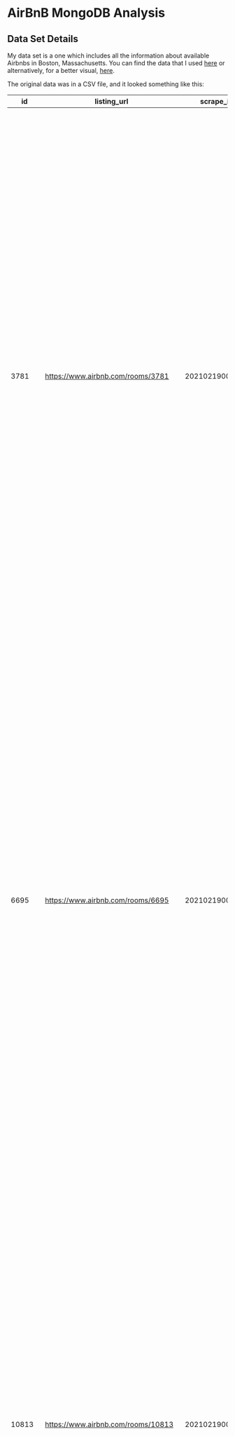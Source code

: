 # AirBnB MongoDB Analysis

## Data Set Details

My data set is a one which includes all the information about available Airbnbs in Boston, Massachusetts. You can find the data that I used [here](http://insideairbnb.com/get-the-data.html) or alternatively, for a better visual, [here](http://insideairbnb.com/boston/).

The original data was in a CSV file, and it looked something like this:

| id | listing_url | scrape_id | last_scraped | name | description | neighborhood_overview | picture_url | host_id | host_url | host_name | host_since | host_location | host_about | host_response_time | host_response_rate | host_acceptance_rate | host_is_superhost | host_thumbnail_url | host_picture_url | host_neighbourhood | host_listings_count | host_total_listings_count | host_verifications | host_has_profile_pic | host_identity_verified | neighbourhood | neighbourhood_cleansed | neighbourhood_group_cleansed | latitude | longitude | property_type | room_type | accommodates | bathrooms | bathrooms_text | bedrooms | beds | amenities | price | minimum_nights | maximum_nights | minimum_minimum_nights | maximum_minimum_nights | minimum_maximum_nights | maximum_maximum_nights | minimum_nights_avg_ntm | maximum_nights_avg_ntm | calendar_updated | has_availability | availability_30 | availability_60 | availability_90 | availability_365 | calendar_last_scraped | number_of_reviews | number_of_reviews_ltm | number_of_reviews_l30d | first_review | last_review | review_scores_rating | review_scores_accuracy | review_scores_cleanliness | review_scores_checkin | review_scores_communication | review_scores_location | review_scores_value | license|instant_bookable | calculated_host_listings_count | calculated_host_listings_count_entire_homes|calculated_host_listings_count_private_rooms|calculated_host_listings_count_shared_rooms | reviews_per_month |
| --- | --- | --- | --- | --- | --- | --- | --- | --- | --- | --- | --- | --- | --- | --- | --- | --- | --- | --- | --- | --- | --- | --- | --- | --- | --- | --- | --- | --- | --- | --- | --- | --- | --- | --- | --- | --- | --- | --- | --- | --- | --- | --- | --- | --- | --- | --- | --- | --- | --- | --- | --- | --- | --- | --- | --- | --- | --- | --- | --- | --- | --- | --- | --- | --- | --- | --- | --- | --- | --- | --- | --- | --- | --- |
| 3781 | https://www.airbnb.com/rooms/3781 | 20210219004231 | 2021-02-20 | HARBORSIDE-Walk to subway | "Fully separate apartment in a two apartment building. Space is perfect for an individual or a couple. There is a full bath, bedroom with queen bed, small sitting area with TV and a fully equipped kitchen with dining area. Walk or bus to subway.<br /><br /><b>The space</b><br />This is a totally separate apartment located on the first floor of a 3 story building. Apartment has one bedroom with queen sized bed plus full eat-in kitchen,sitting room and full bath with tub/shower. Free off street parking for one car. SORRY NO SNOW REMOVAL SERVICE FOR CAR.  Free wi-fi <br /><br />10 minute walk/5 minute bus (3 doors away) to subway station--next stop is Aquarium/Faneuil Hall in central Boston. <br /><br />Guests who have stayed in our apartment have used it as a home base to explore Boston and surroundings. Others during extended stays at the apartment have commuted to  Massachusetts General Hospital (MGH) and Massachusetts Institute of Technology (MIT).  <br /><br />The harbor and harbor wa" | "Mostly quiet ( no loud music, no crowed sidewalks)  area with residential 3 story buildings, some 4 and 5 story newer buildings. Though not in an ""entertainment"" area there are local food shops and supermarket with a mix of restaurants.  Area is in transition--East Boston has a great waterfront with gentrification evident everywhere!" | https://a0.muscache.com/pictures/24670/b2de0442_original.jpg | 4804 | https://www.airbnb.com/users/show/4804 | Frank | 2008-12-03 | Massachusetts | "My wife and I and grown children frequently occupy the spaces that we rent and as such try to make the spaces pleasant and appealing to ourselves as well as guests.   We have been subletting for over 15 years and consider ourselves helpful and organized hosts who provide clean, attractive and comfortable apartments" | within a day | 100% | 35% | f | https://a0.muscache.com/im/users/4804/profile_pic/1327953150/original.jpg?aki_policy=profile_small | https://a0.muscache.com/im/users/4804/profile_pic/1327953150/original.jpg?aki_policy=profile_x_medium | East Boston | 5 | 5 | "['email', 'phone', 'reviews']" | t | f | "Boston, Massachusetts, United States" | East Boston |  | 42.36413 | -71.02991 | Entire apartment | Entire home/apt | 2 |  | 1 bath | 1 | 0 | "[""Free parking on premises"", ""Essentials"", ""Patio or balcony"", ""Hot water"", ""Refrigerator"", ""Washer"", ""Hangers"", ""Hair dryer"", ""Dryer"", ""Free street parking"", ""Smoke alarm"", ""Carbon monoxide alarm"", ""Dedicated workspace"", ""Bed linens"", ""Microwave"", ""Dishwasher"", ""Wifi"", ""Heating"", ""Cooking basics"", ""Long term stays allowed"", ""Kitchen"", ""Extra pillows and blankets"", ""Cable TV"", ""Coffee maker"", ""Shampoo"", ""Iron"", ""Dishes and silverware"", ""Air conditioning"", ""TV"", ""Oven"", ""Stove""]" | $125.00 | 29 | 1125 | 29 | 29 | 1125 | 1125 | 29.0 | 1125.0 |  | t | 24 | 54 | 64 | 224 | 2021-02-20 | 18 | 2 | 0 | 2015-07-10 | 2020-12-20 | 99 | 10 | 10 | 10 | 10 | 10 | 10 |  | f | 1 | 1 | 0 | 0 | 0.26 |
| 6695 | https://www.airbnb.com/rooms/6695 | 20210219004231 | 2021-02-19 | $99 Special!! Home Away! Condo | "Comfortable,  Fully Equipped private apartment on 2 levels.  Sleeps up to 4.  Sleeper sofa in living room Steps inside unit to bedroom.<br /><br /><b>The space</b><br />** WELCOME ** FULL PRIVATE APARTMENT In a Historic Victorian Brick Row House, Circa 1860. <br /><br /> *EXCELLENT SUNNY!! *HOME AWAY!**.  SPECIAL!! *All Remaining Nights this Month!!! $99 nt, Special is for up to 2 guests, (Taxes, fees for cleaning and airbnb site fees  are additional and not included) 3 night minimum.. Perfect for Vacation and Extended Stays! Ask for this months promotion! Does not include holidays and special events. <br />Super value on a very nice, comfortable, tastefully decorated, clean, private 1 Bedroom Duplex Condo/Apartment with full kitchen and full bath available for your long or short term stay! <br /><br />Excellent Boston location, 5 minute walk to the Orange Line Train, 4 Minute ride to the Center of all Boston attractions! 3 short stops(1.5miles) to Copley Plaza/Back Bay/South End," | "Peaceful, Architecturally interesting, historic, diverse, and quiet. Racially, culturally,  ethnic, and economically diverse." | https://a0.muscache.com/pictures/38ac4797-e7a4-48d8-84a5-e1f724f4282b.jpg | 8229 | https://www.airbnb.com/users/show/8229 | Terry | 2009-02-19 | "Boston, Massachusetts, United States" | "Relaxed,  Easy going, Accommodating. " | N/A | N/A | 100% | t | https://a0.muscache.com/im/users/8229/profile_pic/1259099341/original.jpg?aki_policy=profile_small | https://a0.muscache.com/im/users/8229/profile_pic/1259099341/original.jpg?aki_policy=profile_x_medium | Roxbury | 4 | 4 | "['email', 'phone', 'reviews', 'kba']" | t | t | "Boston, Massachusetts, United States" | Roxbury |  | 42.32994 | -71.09351 | Entire condominium | Entire home/apt | 4 |  | 1 bath | 1 | 1 | "[""Oven"", ""Dishwasher"", ""Shampoo"", ""Luggage dropoff allowed"", ""Air conditioning"", ""Kitchen"", ""Essentials"", ""Heating"", ""Wifi"", ""Long term stays allowed"", ""Refrigerator"", ""Smoke alarm"", ""Dishes and silverware"", ""Carbon monoxide alarm"", ""Fire extinguisher"", ""Microwave"", ""Dedicated workspace"", ""TV"", ""Free street parking"", ""Hair dryer"", ""Cooking basics"", ""Hot water"", ""Keypad"", ""Iron"", ""Coffee maker"", ""Stove"", ""Cable TV"", ""Dryer"", ""Washer"", ""Hangers""]" | $169.00 | 29 | 730 | 29 | 29 | 730 | 730 | 29.0 | 730.0 |  | t | 0 | 0 | 0 | 0 | 2021-02-19 | 115 | 0 | 0 | 2009-08-06 | 2019-11-02 | 96 | 10 | 10 | 10 | 10 | 9 | 10 | STR-404620 | f | 4 | 4 | 0 | 0 | 0.82 |
| 10813 | https://www.airbnb.com/rooms/10813 | 20210219004231 | 2021-02-19 | "Back Bay Apt-blocks to subway, Newbury St, The Pru" | "Stunning Back Bay furnished studio apartment. Classic brick brownstone on a quiet street. Elegant large studio apartment with bow window overlooking tree lined Marlborough St. Front facing studio apt. Queen murphy be,  includes all utilities, A/C <br />Wi-Fi, TV, bedding , towels, utensils, table and chairs works space. <br />Short walk to Newbury St, Fenway Park, ""T"" Station & hundreds of restaurants, cafes and shops.  This apt does not come with a parking spot.   You really don't need a car.<br /><br /><b>The space</b><br />Back Bay Studio Apt - <br />Private bath, A/C, Cable TV, Private phone, High Speed Internet, Non-smoking, No breakfast, Queen Murphy bed, Sleeps 2 and possibly one child. Small pets allowed.<br /><br />Boston Studio Apartment- Stay right in the BACK BAY in a ""Marlborough Street"" APARTMENT!!! A lovely studio apartment w/Queen Mahogany Murphy Bed in a Victorian brownstone along tree-lined Marlborough St. Well maintained and updated with bow front windows, full galle" | "Wander around this quintessential neighborhood in the heart of Boston for high-end shops, restaurants, and the feeling of city bustle. Its most identifiable skyscrapers, the Prudential Center and John Hancock Tower, are highlights of the city skyline. Visit Newbury street to explore unique and trendy boutiques – as well as every other kind of store imaginable – all housed in beautiful brownstone buildings. In nice weather, restaurant patio seating is packed with Bostonians and tourists alike soaking up the sunshine and enjoying the food. Commonwealth Ave offers a beautiful stroll down residential tree-lined streets. Keep walking towards the Charles River and enjoy a beautiful view by the water. In warmer months, people run and bike on paths running along the esplanade, and sail and kayak on the Charles River. Boylston street, also full of shops, bars, and restaurants, is the finish line of the Boston Marathon. Head towards Copley Square and check out the Boston Public Library, which is" | https://a0.muscache.com/pictures/20b5b9c9-e1f4-43a5-9689-1293a4507510.jpg | 38997 | https://www.airbnb.com/users/show/38997 | Michelle | 2009-09-16 | US | "" | within a day | 98% | 12% | f | https://a0.muscache.com/im/pictures/user/134447ef-915a-418a-8370-afe9642591f8.jpg?aki_policy=profile_small | https://a0.muscache.com/im/pictures/user/134447ef-915a-418a-8370-afe9642591f8.jpg?aki_policy=profile_x_medium | Back Bay | 15 | 15 | "['email', 'phone', 'reviews', 'jumio', 'offline_government_id', 'selfie', 'government_id', 'identity_manual']" | t | t | "Boston, Massachusetts, United States" | Back Bay |  | 42.35061 | -71.08787 | Entire apartment | Entire home/apt | 3 |  | 1 bath |  | 1 | "[""Dishwasher"", ""Shampoo"", ""Air conditioning"", ""Kitchen"", ""Essentials"", ""Heating"", ""Wifi"", ""Long term stays allowed"", ""Refrigerator"", ""Smoke alarm"", ""Dishes and silverware"", ""Carbon monoxide alarm"", ""Fire extinguisher"", ""Microwave"", ""Dedicated workspace"", ""TV"", ""Hair dryer"", ""Cooking basics"", ""Hot water"", ""Iron"", ""Coffee maker"", ""Stove"", ""Cable TV"", ""Hangers""]" | $70.00 | 29 | 1125 | 29 | 29 | 1125 | 1125 | 29.0 | 1125.0 |  | t | 29 | 59 | 89 | 364 | 2021-02-19 | 5 | 1 | 0 | 2016-05-23 | 2020-12-02 | 99 | 10 | 10 | 10 | 10 | 10 | 10 |  | f | 11 | 11 | 0 | 0 | 0.09 |
| 10986 | https://www.airbnb.com/rooms/10986 | 20210219004231 | 2021-02-20 | North End (Waterfront area)  CLOSE TO MGH & SUBWAY | "Chic furnished studio apartment is located on Waterfront & North End.  Close (10 min walk) to Mass General Hospital, Mass Eye & Ear, TD Boston Garden and Mass Transit station. One block to Hanover Street restaurants, shops & cafes.  Easy walk (5 min) to Fanieul Hall Marketplace, City Hall and Haymarket farmers market.  Take the ""T"" to Back Bay neighborhood, including Northeastern University, Berklee Univ or into Cambridge Ma.<br /><br /><b>The space</b><br />Waterfront Studio apt on Commercial St.   Totally renovated with granite, stainless steel appliances, Queen Murphy Bed, includes utilities, A/C, WI-FI, Cable TV, linens, towels, cooking pots/pans/utensils, breakfast bar workspace.<br /><br />30 Day Min. Rental<br /><br /><b>Guest access</b><br />Access to the entire Apartment" |  | https://a0.muscache.com/pictures/46994/567b6064_original.jpg | 38997 | https://www.airbnb.com/users/show/38997 | Michelle | 2009-09-16 | US | "" | within a day | 98% | 12% | f | https://a0.muscache.com/im/pictures/user/134447ef-915a-418a-8370-afe9642591f8.jpg?aki_policy=profile_small | https://a0.muscache.com/im/pictures/user/134447ef-915a-418a-8370-afe9642591f8.jpg?aki_policy=profile_x_medium | Back Bay | 15 | 15 | "['email', 'phone', 'reviews', 'jumio', 'offline_government_id', 'selfie', 'government_id', 'identity_manual']" | t | t |  | North End |  | 42.36352 | -71.05075 | Entire condominium | Entire home/apt | 2 |  | 1 bath |  | 1 | "[""Essentials"", ""Hot water"", ""Refrigerator"", ""Hangers"", ""Lockbox"", ""Carbon monoxide alarm"", ""Dedicated workspace"", ""Bed linens"", ""Microwave"", ""Dishwasher"", ""Wifi"", ""Heating"", ""Long term stays allowed"", ""Kitchen"", ""Cable TV"", ""Coffee maker"", ""Air conditioning"", ""Fire extinguisher"", ""Dishes and silverware"", ""Cooking basics"", ""TV"", ""Smoke alarm""]" | $73.00 | 29 | 1125 | 29 | 29 | 1125 | 1125 | 29.0 | 1125.0 |  | t | 29 | 59 | 89 | 364 | 2021-02-20 | 2 | 0 | 0 | 2016-05-23 | 2016-05-23 |  |  |  |  |  |  |  |  | f | 11 | 11 | 0 | 0 | 0.03 |
| 13247 | https://www.airbnb.com/rooms/13247 | 20210219004231 | 2021-02-19 | Back Bay studio apartment | "Beautiful studio apartment in a great Back Bay neighborhood.<br /><br /><b>The space</b><br />Spacious studio apartment.<br />Free WIFI and cable tv.  All utilities included. <br />Full kitchen with kitchenware.<br />Linens provided. <br />Laundry in building.  Central A/C.   <br />Cleaning service available. <br />Beautifully furnished and professionally managed.  <br />Steps to the Prudential Center, the Charles River, and Newbury Street. Close to Copley/Green line T station, parking facilities nearby.<br /><br /><b>Guest access</b><br />This is a private apartment.<br />Washer/dryer in the building.<br /><br /><b>Other things to note</b><br />Please contact me with any questions." | The Back Bay has so many great shops & restaurants. | https://a0.muscache.com/pictures/miso/Hosting-13247/original/c735e21c-40dc-4c20-95f3-45a643a93f81.jpeg | 51637 | https://www.airbnb.com/users/show/51637 | Susan | 2009-11-05 | "Boston, Massachusetts, United States" | Real Estate Professional | within a day | 100% | N/A | f | https://a0.muscache.com/im/users/51637/profile_pic/1392731461/original.jpg?aki_policy=profile_small | https://a0.muscache.com/im/users/51637/profile_pic/1392731461/original.jpg?aki_policy=profile_x_medium | Back Bay | 0 | 0 | "['email', 'phone']" | t | f | "Boston, Massachusetts, United States" | Back Bay |  | 42.35164 | -71.08752 | Entire home/apt | Entire home/apt | 1 |  | 1 bath |  | 0 | "[""Dishwasher"", ""Oven"", ""Bathtub"", ""Air conditioning"", ""Kitchen"", ""Essentials"", ""Heating"", ""Wifi"", ""Long term stays allowed"", ""Refrigerator"", ""Smoke alarm"", ""Dishes and silverware"", ""Carbon monoxide alarm"", ""Fire extinguisher"", ""Microwave"", ""TV"", ""Hair dryer"", ""Electric stove"", ""Cooking basics"", ""Hot water"", ""Iron"", ""Coffee maker"", ""Cable TV"", ""Freezer"", ""Bed linens"", ""Dryer"", ""Washer"", ""Hangers""]" | $75.00 | 91 | 365 | 91 | 91 | 365 | 365 | 91.0 | 365.0 |  | f | 0 | 0 | 0 | 0 | 2021-02-19 | 0 | 0 | 0 |  |  |  |  |  |  |  |  |  |  | f | 2 | 2 | 0 | 0 |  |
| 16384 | https://www.airbnb.com/rooms/16384 | 20210219004231 | 2021-02-20 | Small Room in Cambridge Kendall MIT | "<b>The space</b><br />No Frills Accommodations in Cambridge - Kendall Square, Tech Square, MIT area.  Full-sized Bed with Clean Linens." |  | https://a0.muscache.com/pictures/506512/5d8f63bd_original.jpg | 23078 | https://www.airbnb.com/users/show/23078 | Eric | 2009-06-24 | "Boston, Massachusetts, United States" | "Hello!  Professional in 30s splitting time mostly between Boston, Kendall Square Cambridge, Portsmouth, NH, San Francisco and NYC right now and travel frequently.  I've visited most of the 50 states and traveled to 20+ countries internationally.  Profile shows some hosting/swap/Couchsurfing activities, plus dozens of others not booked via AirBnB. Just returned from Iceland, Holland, Italy and London - some great AirBnB experiences - including an Amsterdam Houseboat.  I own/operate multiple businesses:  Lingerie Planet, Inc.  Beer Bites, LLC and my non-profit "" (Website hidden by Airbnb) you can follow via @PHILANTHROPIST on (Hidden by Airbnb) . I've owned numerous condos - Cambridge Mass, USA has been home base for 15 years and I've maintained various apartments with numerous residential tenants as well as physical office/incubation spaces with business tenants and/or employees. Currently promoting ""The Market Accelerator"" which is a startup incubator similar to TechStars, MassChallenge, Y-Combinator with pilot locations on Market Street in Downtown Portsmouth, NH and Kendall / MIT area Cambridge.  My space is unique in that it is designed to work & live for small startup business teams with numerous beds/desks, etc.  I'm also currently working on a project:   ""FloatingLoft""  dotc0m  - which is an accelerator / incubation / living space on the ocean. I'm also interested in travel opportunities - so if you are travelling here to New England - I'm open to swaps/exchanges/creative deals, etc.  If you have piles of airline miles needing to be used us - that's a huge plus and can be better than cash." | within a few hours | 100% | 17% | f | https://a0.muscache.com/im/users/23078/profile_pic/1368540328/original.jpg?aki_policy=profile_small | https://a0.muscache.com/im/users/23078/profile_pic/1368540328/original.jpg?aki_policy=profile_x_medium | Beacon Hill | 5 | 5 | "['email', 'phone', 'facebook', 'reviews', 'jumio', 'selfie', 'government_id', 'identity_manual', 'work_email']" | t | t |  | Beacon Hill |  | 42.3581 | -71.07132 | Private room in apartment | Private room | 1 |  | 1 shared bath | 1 | 0 | "[""Long term stays allowed"", ""Wifi""]" | $50.00 | 91 | 730 | 91 | 91 | 730 | 730 | 91.0 | 730.0 |  | t | 30 | 60 | 90 | 365 | 2021-02-20 | 0 | 0 | 0 |  |  |  |  |  |  |  |  |  |  | t | 1 | 0 | 1 | 0 |
| 18711 | https://www.airbnb.com/rooms/18711 | 20210219004231 | 2021-02-20 | The Dorset Redline 3BR 1BA Walk to Redline for Mass General! | "Hospital Grade Sanitation Performed!  - Minimum of 5 days between occupancies - Safe and Sanitized Space! <br /> <br />Due to COVID-19, we’re taking extreme care to disinfect frequently touched surfaces between reservations.  We use CDC approved products to ensure surfaces are safe and maintain vacancy between our disinfection level cleaning and your check-in. <br /> <br />Our comfortable three-bedroom apartment with tons of light has a true neighborhood feel! It comfortably fits four and is centrally located just a few blocks from Upham's Corner. Enjoy a short walk to the Redline of the Subway and zip into downtown! <br /> <br />** This rental requires a minimum booking of 30 nights. Regardless of nights physically occupied, no bookings for less than 30 nights will be accepted. Please contact us for other options in the Greater Boston Area. **<br /><br /><b>The space</b><br />Kennedy Library - Umass Boston - Castle Beach <br /> <br />The Dorset is a fully furnished 1200sf luxury apart" | "Once its own city, Dorchester is now Boston’s largest and most diverse neighborhood, evident in the wide variety of global cuisines found on Dorchester Avenue. The district hosts UMass Boston and the John F. Kennedy Presidential Library, with artifacts from the president’s life and exhibits on the civil rights era. The Neponset River meanders past several parks, and nearby Franklin Park has woodland trails and a zoo." | https://a0.muscache.com/pictures/509158a7-36bc-43f3-b068-fcdb9329c13d.jpg | 71783 | https://www.airbnb.com/users/show/71783 | Lance | 2010-01-19 | "Boston, Massachusetts, United States" | "Lance R. Swank, Principal. His units offer comfortable and luxurious appointments to compliment the style of the building, whether a newly constructed condo or a historic Brownstone. Visitors to Boston seeking a furnished apartment without the corporate, hotel-room-like feel of most furnished rentals will find themselves more at home in Lance’s spaces. Lance is the President of LSBM Management, LLC and holds an MBA degree from of the F.W. Olin Graduate School of Business at Babson College. He lives and invests in the City of Boston." | within a day | 64% | 97% | f | https://a0.muscache.com/im/users/71783/profile_pic/1342801683/original.jpg?aki_policy=profile_small | https://a0.muscache.com/im/users/71783/profile_pic/1342801683/original.jpg?aki_policy=profile_x_medium | Dorchester | 43 | 43 | "['email', 'phone', 'reviews', 'kba', 'work_email']" | t | t | "Boston, Massachusetts, United States" | Dorchester |  | 42.32212 | -71.06096 | Entire apartment | Entire home/apt | 7 |  | 1 bath | 3 | 3 | "[""Essentials"", ""Hot water"", ""Refrigerator"", ""Hair dryer"", ""Hangers"", ""Carbon monoxide alarm"", ""Dedicated workspace"", ""Oven"", ""Microwave"", ""Dishwasher"", ""Wifi"", ""Heating"", ""Pack \u2019n Play/travel crib"", ""Cooking basics"", ""Long term stays allowed"", ""Kitchen"", ""Cable TV"", ""Coffee maker"", ""Shampoo"", ""Fire extinguisher"", ""Iron"", ""Smart lock"", ""Dishes and silverware"", ""Air conditioning"", ""TV"", ""Smoke alarm"", ""Stove""]" | $129.00 | 32 | 1125 | 32 | 32 | 1125 | 1125 | 32.0 | 1125.0 |  | t | 0 | 0 | 0 | 147 | 2021-02-20 | 52 | 0 | 0 | 2010-05-12 | 2019-10-05 | 86 | 9 | 9 | 9 | 9 | 9 | 9 |  | f | 42 | 22 | 20 | 0 | 0.40 |
| 22195 | https://www.airbnb.com/rooms/22195 | 20210219004231 | 2021-02-20 | Copley House - Premium Studio | "Copley House is comprised of apartments spread across multiple townhouses in Boston's Back Bay neighborhood. The premium studio can sleep up to 4 guests. Sleeping accommodations include 1 queen bed and 1 double sleeper sofa.<br /><br /><b>The space</b><br />Our Premium Studio is ideal for guests looking to enjoy long-term accommodations in the heart of Back Bay. Rest easy on a plush queen-sized mattress, cook yourself a delicious meal using the room’s kitchen, and catch up on your favorite shows using the room’s flat-screen TV.<br /><br /><b>Guest access</b><br />There are no parts of the apartment that are shared with other guests.<br /><br /><b>Other things to note</b><br />ID and credit card for incidentals are required for check in. We have a minimum age requirement of 21 years old.<br /><br /><b>License number</b><br />Exempt: This listing is a hotel or motel" | "Back Bay is one of Boston's finest neighborhoods. It is close to tourist attractions, shopping and dining. It offers easy access to most other parts of the city either by subway or on foot." | https://a0.muscache.com/pictures/2da762e2-3902-42fb-8235-c76cf5c7f032.jpg | 85130 | https://www.airbnb.com/users/show/85130 | Copley | 2010-02-24 | "Boston, Massachusetts, United States" | Copley House is comprised of apartments spread across multiple townhouses in Boston's Back Bay neighborhood. Enjoy the comfort of apartment living and the convenience of our ideal location for sightseeing or for business travel. Our apartments are a good value compared to the more expensive hotels located nearby. | within an hour | 97% | 97% | f | https://a0.muscache.com/im/pictures/user/7b1de63d-04d0-4583-8127-2eea93d968e7.jpg?aki_policy=profile_small | https://a0.muscache.com/im/pictures/user/7b1de63d-04d0-4583-8127-2eea93d968e7.jpg?aki_policy=profile_x_medium | Back Bay | 7 | 7 | "['email', 'phone', 'reviews', 'jumio', 'government_id']" | t | t | "Boston, Massachusetts, United States" | Back Bay |  | 42.34558 | -71.0793 | Room in aparthotel | Private room | 4 |  | 1 shared bath |  | 2 | "[""Hot water"", ""Refrigerator"", ""Hair dryer"", ""Hangers"", ""Luggage dropoff allowed"", ""Carbon monoxide alarm"", ""Bed linens"", ""Microwave"", ""Wifi"", ""Heating"", ""Host greets you"", ""Cooking basics"", ""Pack \u2019n Play/travel crib"", ""Long term stays allowed"", ""Kitchen"", ""Paid parking off premises"", ""Cable TV"", ""Coffee maker"", ""Shampoo"", ""Fire extinguisher"", ""Iron"", ""Dishes and silverware"", ""Air conditioning"", ""TV"", ""Smoke alarm"", ""Stove""]" | $114.00 | 1 | 1125 | 1 | 4 | 1125 | 1125 | 1.5 | 1125.0 |  | t | 16 | 43 | 73 | 294 | 2021-02-20 | 28 | 7 | 0 | 2010-05-21 | 2020-12-20 | 73 | 7 | 8 | 9 | 8 | 9 | 8 | Exempt: This listing is a hotel or motel | t | 6 | 1 | 5 | 0 | 0.21 |
| 22354 | https://www.airbnb.com/rooms/22354 | 20210219004231 | 2021-02-20 | COPLEY SQ...19TH C.TWNHSE SUNNY RM | "This room is on the top floor of my home with southern exposure to insure direct sunlight during daytime hours.   It is spacious as a combination sleeping quarters with a comfortable study area.<br /><br /><b>The space</b><br />THIS IS A 4 STORY 19TH CENTURY TOWNHOUSE, 2 BLOCKS FROM COPLEY SQUARE, HISTORIC SITES, HOTELS AND SHOPPING.  <br /><br />FOR RENT ON SHORT TERM BASIS IS A FURNISHED ROOM ON THE FOURTH FLOOR WITH SHARED BATH<br /><br />THE HOUSE IS QUIET AND SECURE, IN A PRESTIGIOUS NEIGHBORHOOD.  BOSTON'S COPLEY SQUARE (WHICH IS BOSTON'S MOST POPULAR TOURIST ATTRACTION) IS ONLY 5 MINS. AWAY.<br /><br />PUBLIC TRANSIT IS ONE BLOCK AWAY.<br /><br />THE HOUSE WAS BUILT IN 1869, RESTORED ABOUT 10 YEARS AGO, AS A VICTORIAN TOWNHOUSE.  IT IS VERTICAL LIVING STYLE WITH ONE OR TWO ROOMS ON EACH LEVEL, AND UP TO 5 LEVELS TOTAL.  THE NEIGHBORHOOD HOMES ARE SIMILAR IN STYLE ALTHOUGH USUALLY BROKEN UP INTO SMALL APARTMENTS.  THIS HOUSE IS UNIQUE IN STILL RETAINING ITS OVERALL APPEARANCE AS " | My house is located 5 minutes away from Boston’s main tourist area in COPLEY square.  Steps away from major hotels and Hynes Convention Center. | https://a0.muscache.com/pictures/75399104/fbf9c621_original.jpg | 85770 | https://www.airbnb.com/users/show/85770 | Robert | 2010-02-26 | "Boston, Massachusetts, United States" | I am a semi retired college professor still teaching courses in English literature and history relating to the year 1912 and sinking of Titanic...also a student of CHINESE history | N/A | N/A | 100% | f | https://a0.muscache.com/im/pictures/user/4fa64c19-b5e5-4730-a03b-6aaa5407c312.jpg?aki_policy=profile_small | https://a0.muscache.com/im/pictures/user/4fa64c19-b5e5-4730-a03b-6aaa5407c312.jpg?aki_policy=profile_x_medium | South End | 4 | 4 | "['email', 'phone', 'reviews', 'kba', 'work_email']" | t | f | "Boston, Massachusetts, United States" | South End |  | 42.34496 | -71.07486 | Private room in house | Private room | 1 |  |  | 1 | 1 | "[""Essentials"", ""Wifi"", ""Heating"", ""Hot water"", ""Air conditioning"", ""Smoke alarm"", ""Long term stays allowed""]" | $148.00 | 29 | 90 | 29 | 29 | 90 | 90 | 29.0 | 90.0 |  | t | 30 | 60 | 90 | 90 | 2021-02-20 | 316 | 0 | 0 | 2011-08-02 | 2019-12-13 | 89 | 10 | 9 | 10 | 10 | 10 | 9 | STR-410426 | t | 4 | 0 | 4 | 0 | 2.72 |
| 40601 | https://www.airbnb.com/rooms/40601 | 20210219004231 | 2021-02-20 | Private room & bath - Jamaica Plain | "Private bedroom and bathroom in my house in Jamaica Plain, a neighborhood of Boston.  Convenient to public transportation, downtown Boston and the medical centers.  Room has a queen bed. House can accomodate others on a queen air mattress in study.<br /><br /><b>The space</b><br />Private room with a private bath in Jamaica Plain, a diverse neighborhood of Boston.  Room overlooks a quiet garden with lots of natural light.  The room has a queen bed so it it suitable for a single or a couple.  House has central air conditioning, high-speed wireless network, modern kitchen and laundry facilities that guests are welcome to use.  The house is on four levels so there are three staircases each with a landing mid way-the bedroom is one flight up from ground level.<br /><br />There are several grocery stores nearby (walk to Whole Foods) as well as many restaurants, coffee shops, sandwich shops, bakeries and bars.  Jamaica Pond with walking and jogging trails is less than 1/2 mile away.<br /><br>" | "Jamaica Plain is a diverse neighborhood of Boston that is close to almost everything.  It has a great selection of shops, groceries, restaurants and bars.  One will find professionals, artists, craftsmen, laborers of all ethnicities and of course the hipsters." | https://a0.muscache.com/pictures/508984/678a928d_original.jpg | 174986 | https://www.airbnb.com/users/show/174986 | Robert | 2010-07-20 | "Boston, Massachusetts, United States" | "Professional single male in commercial real estate. Outside of work I like walking dog, working out and drawing.  Have hosted guests from all over the world since 2003.  I look forward to meeting many more." | within an hour | 100% | 100% | f | https://a0.muscache.com/im/users/174986/profile_pic/1279655476/original.jpg?aki_policy=profile_small | https://a0.muscache.com/im/users/174986/profile_pic/1279655476/original.jpg?aki_policy=profile_x_medium | Jamaica Plain | 1 | 1 | "['email', 'phone', 'reviews', 'kba', 'work_email']" | t | t | "Boston, Massachusetts, United States" | Jamaica Plain |  | 42.3151 | -71.11108 | Private room in house | Private room | 2 |  | 1.5 baths | 1 | 1 | "[""Essentials"", ""Hot water"", ""Refrigerator"", ""Washer"", ""Hangers"", ""Hair dryer"", ""Dryer"", ""Free street parking"", ""Garden or backyard"", ""Luggage dropoff allowed"", ""Carbon monoxide alarm"", ""Dedicated workspace"", ""Oven"", ""Microwave"", ""Dishwasher"", ""Wifi"", ""Heating"", ""Host greets you"", ""Cooking basics"", ""Indoor fireplace"", ""Long term stays allowed"", ""Kitchen"", ""Cable TV"", ""First aid kit"", ""Coffee maker"", ""Shampoo"", ""Fire extinguisher"", ""Iron"", ""Dishes and silverware"", ""Air conditioning"", ""TV"", ""Smoke alarm"", ""Stove""]" | $85.00 | 28 | 180 | 28 | 28 | 180 | 180 | 28.0 | 180.0 |  | t | 0 | 0 | 0 | 233 | 2021-02-20 | 78 | 3 | 0 | 2010-08-27 | 2020-12-31 | 99 | 10 | 10 | 10 | 10 | 10 | 10 | STR-408632 | f | 1 | 0 | 1 | 0 | 0.61 |
| 45987 | https://www.airbnb.com/rooms/45987 | 20210219004231 | 2021-02-20 | Gorgeous Garden Studio Charlestown | "<b>The space</b><br />Lovely, private garden studio apartment in historic Boston neighborhood.<br />The gorgeous studio has a private entrance through a lovely garden. It is a new renovation with hardwood floors and plenty of natural light. Cool in summer; toasty in winter. The sound of bubbling water in the garden's fish pond contributes to the tranquility of the space. <br /><br />LATE ARRIVAL AFTER 10:00 p.m. WILL BE $150 CHARGES CASH BEFORE YOU RECEIVE THE KEYS.    <br />PLEASE AND BEFORE YOU MAKE RESERVATION, MAKE SURE YOU KNOW YOUR TIME OF ARRIVAL.  I WILL NOT ACCEPT YOUR REVERBERATION WITHOUT YOUR TIME OF ARRIVAL.  THANK YOU. <br />Please, make sure you are honest with your reservation about the number of people staying.  I live at the same property.<br />Please, make sure you do not smoke or look for another place.<br />YES, MY HOUSE IS LESS THAN FIVE MINUTES TO BUS STOP AND SEVEN MINUTES TO SUBWAY (UNDERGROUND)<br />Absolutely, no parties or visitors.  <br />Yes, there is WiFi" | Historical and safe. | https://a0.muscache.com/pictures/261758/678964ca_original.jpg | 205107 | https://www.airbnb.com/users/show/205107 | Atef | 2010-08-18 | "Boston, Massachusetts, United States" | "I am homeowner and an entrepreneur. I love my house where you will be staying and treat my guests as my family and friends.  I am also a traveler and did my share of traveling.  My favorite cities I visited is Paris, Barcelona, and  Alexandria, Egypt. I love to exercise: tennis, cycling and weight lifting. I also enjoy working with my hands: gardening, building furniture, and fixing my bicycles." | within an hour | 100% | 100% | t | https://a0.muscache.com/im/pictures/user/45e6722e-94d8-4943-98c7-689e67e8ee6c.jpg?aki_policy=profile_small | https://a0.muscache.com/im/pictures/user/45e6722e-94d8-4943-98c7-689e67e8ee6c.jpg?aki_policy=profile_x_medium | Charlestown | 1 | 1 | "['email', 'phone', 'reviews', 'manual_offline', 'jumio', 'government_id']" | t | t | "Charlestown, Massachusetts, United States" | Charlestown |  | 42.37404 | -71.06118 | Entire apartment | Entire home/apt | 3 |  | 1 bath | 1 | 0 | "[""Shampoo"", ""Fire extinguisher"", ""Wifi"", ""Heating"", ""Dishes and silverware"", ""Carbon monoxide alarm"", ""Washer"", ""Long term stays allowed"", ""Air conditioning"", ""Smoke alarm"", ""Dryer"", ""Kitchen""]" | $125.00 | 29 | 180 | 29 | 29 | 180 | 180 | 29.0 | 180.0 |  | t | 29 | 59 | 89 | 89 | 2021-02-20 | 130 | 0 | 0 | 2010-08-23 | 2019-12-10 | 93 | 9 | 10 | 9 | 9 | 10 | 9 | STR-409822 | f | 1 | 1 | 0 | 0 | 1.02 |
| 60029 | https://www.airbnb.com/rooms/60029 | 20210219004231 | 2021-02-20 | Room in geographical heart of Hub | "Small, sunny, private room in quiet but urban neighborhood, 3 miles from the city center, 1.5 miles from Longwood hospitals and Fenway colleges. Please do not book without first reading through the entire post and sending me a query!<br /><br /><b>The space</b><br />Small, private room in a bright funky apartment in a 110 year old house in the  geographical heart of Boston, three miles from the city center.  <br /><br />Room is small and cozy with a full size bed - 54 x 75 inches (137 x 190 cm).  Closet is very small. Room has southern exposure so there is lots of sun all day. Bathroom is shared as is the kitchen and living room.<br /><br />Though currently listed for just one person, two people have been quite comfortable staying in this room.  If there are two of you, write me.<br /><br />Je peux parler un peu de francais.<br /><br /><b>Guest access</b><br />We'll share the bathroom.  While you are welcome to use the kitchen to make a cup of tea or to eat, it is not available for coo" | "Architecturally interesting, historic (Roxbury Highland Historic District was listed on the National Register of Historic Places in 1988), economically, racially and ethnically diverse, and quiet residential neighborhood.  Formerly part of what was called the Boston Highlands, it is now known as Highland Park or Fort Hill and my house is on a hill.  On a hill.  Yes, two hills." | https://a0.muscache.com/pictures/3bf41756-488c-43b6-a66d-1e752ba09082.jpg | 255183 | https://www.airbnb.com/users/show/255183 | Michelle | 2010-10-06 | "Boston, Massachusetts, United States" | "A native Bostonian, I can fill you in on the city's history and what's happening now - or not - depending on what you need and want while you're here.  Come visit!" | within a day | 100% | 50% | t | https://a0.muscache.com/im/users/255183/profile_pic/1343246470/original.jpg?aki_policy=profile_small | https://a0.muscache.com/im/users/255183/profile_pic/1343246470/original.jpg?aki_policy=profile_x_medium | Roxbury | 5 | 5 | "['email', 'phone', 'reviews', 'kba']" | t | t | "Boston, Massachusetts, United States" | Roxbury |  | 42.32546 | -71.08894 | Private room in apartment | Private room | 1 |  | 1 shared bath | 1 | 1 | "[""Bed linens"", ""Extra pillows and blankets"", ""Essentials"", ""First aid kit"", ""Shampoo"", ""Fire extinguisher"", ""Free street parking"", ""Wifi"", ""Iron"", ""Heating"", ""Smoke alarm"", ""Garden or backyard"", ""Hot water"", ""Refrigerator"", ""Carbon monoxide alarm"", ""Host greets you"", ""Hair dryer"", ""Dedicated workspace"", ""Hangers"", ""Long term stays allowed""]" | $78.00 | 14 | 120 | 14 | 14 | 120 | 120 | 14.0 | 120.0 |  | t | 21 | 51 | 81 | 171 | 2021-02-20 | 141 | 0 | 0 | 2011-01-01 | 2019-08-13 | 95 | 9 | 9 | 10 | 10 | 9 | 9 | STR-415714 | f | 5 | 1 | 4 | 0 | 1.14 |
| 67774 | https://www.airbnb.com/rooms/67774 | 20210219004231 | 2021-02-20 | Corner 1 bed facing Golden Dome | "Live beside the State House and the Boston Common in picturesque Beacon Hill!  Sunny corner 1 bed facing the State House golden dome! Great location, close to everything, concierge building, elevators, common roofdeck, queen size bed, flat screen TV.<br /><br /><b>The space</b><br />Bright, one bed facing the Golden Dome of the State House! Concierge building located in Beacon Hill by the Boston  Common and convenient to shopping, transportation, restaurants and banking.  Easy walk to the Financial district and the Theater District.  The unit has contemporary furnishings, flat screen tv, DVD player, high speed internet, sleeper couch in livingroom, parquet wood floors, galley kitchen with fridge, electric cooktop, convection microwave and a queen sized bed.  The rent includes all utilities, linens, kitchen and house wares.<br /><br /><b>Guest access</b><br />The owners keep a few personal belongings in the closet on top shelf. Please do not disturb. Othewise, help yourself to any of th" | "This building is located in the historic area known as Beacon Hill.  It is beside the State House and the Boston Common park.  Beacon Hill is a central location with multiple transportation options, shopping, restaurants, banks, etc.  The Theater District, the Financial District and Government Center are all within in a few blocks." | https://a0.muscache.com/pictures/95ad5d58-7fc3-4f26-a88a-35e1f2b58e6b.jpg | 26988 | https://www.airbnb.com/users/show/26988 | Anne | 2009-07-22 | "Boston, Massachusetts, United States" | "I manage a number of furnished units around Boston and Brookline with my business partner Joseph Morrissey.  I am a Realtor with Unlimited Sotheby's  and do sales/rentals in the greater Boston market.  I also manage a sculpture school/studio with my husband, sculptor Morris Norvin.  Stonybrook Fine Arts, is located in the Boston neighborhood Jamaica Plain across the street from the famous Sam Adams Brewery.  We offer a variety of one day workshops on our calendar including welding, jewelry and metal casting.   Longer classes are available and meet one time each week including the options above as well as mold making, live figure modeling and foundry.  Custom workshops are available for small groups, birthday parties, bachelorette parties, make your own wedding bands, create an engagement ring and team building.  We are happy to arrange a tour of Sam Adams after a daytime workshop not occurring on Sunday.  Contact us for more details to set up your custom event!" | within an hour | 100% | 75% | t | https://a0.muscache.com/im/pictures/user/d7d71322-db4f-45f8-92f7-ec27a50d5773.jpg?aki_policy=profile_small | https://a0.muscache.com/im/pictures/user/d7d71322-db4f-45f8-92f7-ec27a50d5773.jpg?aki_policy=profile_x_medium | Beacon Hill | 6 | 6 | "['email', 'phone', 'reviews', 'jumio', 'offline_government_id', 'selfie', 'government_id', 'identity_manual']" | t | t | "Boston, Massachusetts, United States" | Beacon Hill |  | 42.35867 | -71.06332 | Entire condominium | Entire home/apt | 3 |  | 1 bath | 1 | 1 | "[""Paid parking off premises"", ""Air conditioning"", ""Kitchen"", ""Essentials"", ""Heating"", ""Wifi"", ""Long term stays allowed"", ""Refrigerator"", ""Smoke alarm"", ""Dishes and silverware"", ""Carbon monoxide alarm"", ""Microwave"", ""Fire extinguisher"", ""Dedicated workspace"", ""TV"", ""Hair dryer"", ""Hot water"", ""Iron"", ""Coffee maker"", ""Cable TV"", ""Dryer"", ""Elevator"", ""Washer"", ""Hangers""]" | $90.00 | 91 | 260 | 91 | 91 | 260 | 260 | 91.0 | 260.0 |  | t | 0 | 0 | 21 | 295 | 2021-02-20 | 44 | 0 | 0 | 2012-11-16 | 2019-10-30 | 96 | 10 | 9 | 10 | 10 | 10 | 10 |  | f | 4 | 4 | 0 | 0 | 0.44 |
| 69369 | https://www.airbnb.com/rooms/69369 | 20210219004231 | 2021-02-20 | Entire two-bedroom apartment near Longwood | "Bright second floor quirky  2 bed, bohemian apartment in 110-year-old house. Only 3 very walkable miles from the city center and about a mile and a half from Longwood Medical area.  Please send me a query if interested in subletting for a few months.<br /><br /><b>The space</b><br />Private, simple  two-bedroom sublet in an unpretentious bright funky apartment in a 110 year old house in the geographical heart of Boston which is 3 miles from the city center. <br /><br />The furnished apartment is on the second floor apartment of a two-apartment house. It has two bedrooms, a kitchen, and a living room.  There is laundry in the basement.<br /><br />Hospitals and schools in Longwood Medical Area are about anout 1/5 miles away - a pleasant walk. Convenient to the Pierre Lallement/Southwest Corridor bike path; the house is a 10 minute walk to the Orange Line on the subway. The city center, airport, and major hospitals are all easily accessible by public transport and/or foot or bicycle.  The" | "Racially, ethnically, and economically diverse.  Architecturally interesting, historic, and often quiet neighborhood." | https://a0.muscache.com/pictures/30864184/b70aedf9_original.jpg,255183 | https://www.airbnb.com/users/show/255183 | Michelle | 2010-10-06 | "Boston, Massachusetts, United States" | "A native Bostonian, I can fill you in on the city's history and what's happening now - or not - depending on what you need and want while you're here.  Come visit!" | within a day | 100% | 50% | t | https://a0.muscache.com/im/users/255183/profile_pic/1343246470/original.jpg?aki_policy=profile_small | https://a0.muscache.com/im/users/255183/profile_pic/1343246470/original.jpg?aki_policy=profile_x_medium | Roxbury | 5 | 5 | "['email', 'phone', 'reviews', 'kba']" | t | t | "Boston, Massachusetts, United States" | Roxbury |  | 42.32546 | -71.08894 | Entire apartment | Entire home/apt | 3 |  | 1 bath | 2 | 2 | "[""Essentials"", ""Hot water"", ""Refrigerator"", ""Washer"", ""Hair dryer"", ""Dryer"", ""Free street parking"", ""Garden or backyard"", ""Carbon monoxide alarm"", ""Dedicated workspace"", ""Bed linens"", ""Wifi"", ""Heating"", ""Host greets you"", ""Long term stays allowed"", ""Extra pillows and blankets"", ""First aid kit"", ""Fire extinguisher"", ""Iron"", ""Dishes and silverware"", ""Cooking basics"", ""Smoke alarm""]" | $100.00 | 28 | 180 | 28 | 28 | 180 | 180 | 28.0 | 180.0 |  | t | 23 | 53 | 83 | 173 | 2021-02-20 | 120 | 0 | 0 | 2011-05-23 | 2019-11-15 | 95 | 10 | 9 | 10 | 10 | 9 | 9 | STR-415714 | f | 5 | 1 | 4 | 0 | 1.01 |
| 77681 | https://www.airbnb.com/rooms/77681 | 20210219004231 | 2021-02-20 | Waterfall Room: Bunker Hill B&B | "<b>The space</b><br />Elegant private suite, on its own floor with dressing room and full sized bed, jacuzzi bath, and access to a fabulous private deck. Furnished with antiques and includes a tv-vcr. Tempur-Pedic mattress. Pet friendly!<br /><br />Relaxing Breakfast Nook is a cozy and comfy eating area, it is adjacent to the patio.<br /><br />$20.00 refundable key deposit required.<br /><br /><b>Other things to note</b><br />book only one month in advance.<br /><br /><b>License number</b><br />STR-415924" |  | https://a0.muscache.com/pictures/639949/96d3c990_original.jpg | 416912 | https://www.airbnb.com/users/show/416912 | Christiane | 2011-03-01 | "Boston, Massachusetts, United States" | "Christiane Wolff, the owner and hostess, is a former German teacher and former Army, Navy and US Coast Guard Reservist, who likes to offer weary travelers the same kindness and comforts that she received during her many travels." | within an hour | 100% | 25% | f | https://a0.muscache.com/im/users/416912/profile_pic/1299014356/original.jpg?aki_policy=profile_small | https://a0.muscache.com/im/users/416912/profile_pic/1299014356/original.jpg?aki_policy=profile_x_medium | Charlestown | 1 | 1 | "['email', 'phone', 'reviews']" | t | f |  | Charlestown |  | 42.37853 | -71.06177 | Private room in apartment | Private room | 2 |  | 1 bath | 1 | 1 | "[""Wifi"", ""Heating"", ""Hot tub"", ""Breakfast"", ""Washer"", ""Long term stays allowed"", ""Air conditioning"", ""TV"", ""Kitchen"", ""Dryer""]" | $140.00 | 2 | 730 | 2 | 2 | 730 | 730 | 2.0 | 730.0 |  | t | 27 | 57 | 87 | 362 | 2021-02-20 | 54 | 0 | 0 | 2011-09-19 | 2019-11-02 | 87 | 9 | 9 | 9 | 9 | 10 | 9 | STR-415924 | f | 1 | 0 | 1 | 0 | 0.47 
| 163941 | https://www.airbnb.com/rooms/163941 | 20210219004231 | 2021-02-19 | $99* SPECIAL* 2 bed ApT! Location! | "*Excellent Sunny** Fully equipped Private Duplex Apartment!   Walking distance to Museums, Northeastern U and Hospitals.  1.5 miles to the center of the attractions.  1-2 miles to Fenway Park.  Perfect Boston Home Base!  Accommodates up to 6 guests!<br /><br /><b>The space</b><br />Welcome to the Fort Hill Inn in Boston MA!  Super value on a very nice, comfortable, tastefully decorated, clean, private 2 bedroom Duplex apartment.  <br /><br />*Monthly Special!  All remaining nights this month $99, includes up to 2 guests. (Taxes, fees for cleaning and airbnb site fees  are additional and not included)  Ask for the ""monthly special!!""  <br /><br />Excellent Boston location,  5 minute walk to the Orange Line train, 4 minute ride to the center of all Boston attractions.    3 short stops (1.5 miles) to Copley Plaza/Back Bay/South End, Downtown.  Walk to Museums from here.   We are in the geographical center of Boston.<br /><br />Located in the quiet Boston residential neighborhood of Fort " | "Peaceful, Architecturally interesting, historic, diverse, and quiet. Racially, culturally, ethnic, and economically diverse." | https://a0.muscache.com/pictures/5f54c0a9-9f39-4f2f-972b-00900563f9ab.jpg | 8229 | https://www.airbnb.com/users/show/8229 | Terry | 2009-02-19 | "Boston, Massachusetts, United States" | "Relaxed,  Easy going, Accommodating. " | N/A | N/A | 100% | t | https://a0.muscache.com/im/users/8229/profile_pic/1259099341/original.jpg?aki_policy=profile_small | https://a0.muscache.com/im/users/8229/profile_pic/1259099341/original.jpg?aki_policy=profile_x_medium | Roxbury | 4 | 4 | "['email', 'phone', 'reviews', 'kba']" | t | t | "Boston, Massachusetts, United States" | Roxbury |  | 42.32965 | -71.09503 | Entire condominium | Entire home/apt | 6 |  | 1 bath | 2 | 3 | "[""Private entrance"", ""Oven"", ""Shampoo"", ""Luggage dropoff allowed"", ""Air conditioning"", ""Kitchen"", ""Essentials"", ""Heating"", ""Wifi"", ""Long term stays allowed"", ""Refrigerator"", ""Smoke alarm"", ""Dishes and silverware"", ""Carbon monoxide alarm"", ""Fire extinguisher"", ""Microwave"", ""Dedicated workspace"", ""TV"", ""Free street parking"", ""Hair dryer"", ""Cooking basics"", ""Hot water"", ""Patio or balcony"", ""Keypad"", ""Iron"", ""Coffee maker"", ""Stove"", ""Cable TV"", ""Bed linens"", ""Extra pillows and blankets"", ""Dryer"", ""Washer"", ""Hangers""]" | $231.00 | 29 | 365 | 29 | 29 | 365 | 365 | 29.0 | 365.0 |  | t | 0 | 1 | 1 | 1 | 2021-02-19 | 228 | 0 | 0 | 2011-08-19 | 2019-12-30 | 93 | 10 | 10 | 10 | 10 | 9 | 9 | Exempt: This listing is a unit that has contracts with hospitals | f | 4 | 4 | 0 | 0 | 1.97 |
| 182613 | https://www.airbnb.com/rooms/182613 | 20210219004231 | 2021-02-19 | Great 2BR in Boston near everything w free parking | "Enjoy our modern 2 bedrooms with 3 beds and a big kitchen. 873 sqft near bus, train, downtown, Whole Foods, coffee shops, bars, restaurants, gym, pool, freedom trail, monument and many more. Great place w private parking in historical Boston!<br /><br /><b>The space</b><br />2 bedrooms, 3 beds + sofa, one full bathroom and a full kitchen. <br /><br />We enjoy welcoming our guests to our modern  condo in a brick building located in the middle of the historic Charlestown neighborhood in Boston, situated between Cambridge and the North End. <br /><br />Our home is in a three stories building bordering the gas light district, a few blocks from the Bunker Hill monument,  Freedom Trail, and the USS Constitution. <br /><br />High speed wireless internet, Wi-Fi, internet HDTV with Blu-Ray player and basic cable TV are all included. <br /><br />It is a quiet building and both rooms are furnished with beds (2 fulls and 1 queen) and desks. Brazilian Cherry hardwood floors and high ceilings. Heat " | "In the Neighborhood: numerous parks, pool, bike paths,Whole Food, Tangerino’s restaurant, Fig’s pizzeria, Oysteria (Legal Sea Food), Grasshopper cafe, Zume and Sorelle, antique shops and much more. <br /><br />We are near the Bunker Hill Burying Ground, which is Charlestown's second municipal burial place (the first was established on Phipps Street in 1630).<br /><br />In the summer a pool opens on Bunker Hill St. There is also a gym down the street at the YMCA in the Navy Yard (it has an indoor pool and a basket ball court). The walking path alongside the water in the Navy Yard is amazing in the summer." | https://a0.muscache.com/pictures/3293f722-4a56-46bc-9519-cdacf359f764.jpg | 875739 | https://www.airbnb.com/users/show/875739 | Max | 2011-07-26 | United States | "I have been living in New England since 1998 and I am originally from Paris, France. I am a technology and strategy advisor to large companies and am a partner at Harmeda, a strategy consulting firm." | within a few hours | 100% | 100% | f | https://a0.muscache.com/im/users/875739/profile_pic/1313637930/original.jpg?aki_policy=profile_small | https://a0.muscache.com/im/users/875739/profile_pic/1313637930/original.jpg?aki_policy=profile_x_medium | Charlestown | 1 | 1 | "['email', 'phone', 'facebook', 'reviews', 'kba']" | t | f | "Boston, Massachusetts, United States" | Charlestown |  | 42.37739 | -71.06044 | Entire apartment | Entire home/apt | 6 |  | 1 bath | 2 | 4 | "[""Oven"", ""Dishwasher"", ""Bathtub"", ""Ethernet connection"", ""Shampoo"", ""Luggage dropoff allowed"", ""Host greets you"", ""Air conditioning"", ""Pack \u2019n Play/travel crib"", ""Kitchen"", ""Free parking on premises"", ""Essentials"", ""Heating"", ""Wifi"", ""Long term stays allowed"", ""Refrigerator"", ""Smoke alarm"", ""Dishes and silverware"", ""Carbon monoxide alarm"", ""Fire extinguisher"", ""Microwave"", ""Dedicated workspace"", ""TV"", ""First aid kit"", ""Free street parking"", ""Hair dryer"", ""Room-darkening shades"", ""Cooking basics"", ""Hot water"", ""Babysitter recommendations"", ""Iron"", ""Coffee maker"", ""Stove"", ""Bed linens"", ""Extra pillows and blankets"", ""Dryer"", ""Washer"", ""Hangers""]" | $89.00 | 91 | 1125 | 91 | 91 | 1125 | 1125 | 91.0 | 1125.0 |  | t | 0 | 0 | 12 | 12 | 2021-02-19 | 107 | 1 | 0 | 2011-08-06 | 2020-11-22 | 96 | 10 | 10 | 10 | 10 | 10 | 10 |  | t | 1 | 1 | 0 | 0 | 0.92 |
| 190170 | https://www.airbnb.com/rooms/190170 | 20210219004231 | 2021-02-20 | In-Law Suite w/Room to Spare :-) | "<b>The space</b><br />This spacious 2 family is located just on the out skirts of the city with street parking, only minutes from public transportation.<br /><br />Apartment has 2 bedrooms, living space, kitchenette and bath with standing shower (sorry no tub)<br /><br />Bedroom 1, is small and cozy with a full size bed - 54 x 75 inches (137 x 190 cm). Closet is very small, but storage is availble thru two dressers that is provided.<br /><br />Bedroom 2, is cozy with a queen size bed  - 60 x 80 inches (153 x 203 cm), with the not one but two closets. Plenty of space for long stays.<br /><br />Not a Bedroom, but the living space does have a sleeper sofa for that someone that just makes a little extra noise (keeping us awake)<br /><br />Bathroom has the basic; sink, toilet, stand up shower (sorry no tub)<br /><br />Kitchenette provides just enough cooking required if you want to save a few extra coinage.<br /><br />Apartment comes with television and basic cable, also wireless internet c" |  | https://a0.muscache.com/pictures/1251170/4069d029_original.jpg | 841314 | https://www.airbnb.com/users/show/841314 | Fanny & Candice | 2011-07-19 | "Boston, Massachusetts, United States" | "Daughter, Baby and Me make three! I enjoy traveling and have been to so many places and seen so many faces. My new joy in life is my grandson that lives with me along with my daughter. Although I have not been doing it long I found a new passion for Yoga, just enough time for me to reset my mind. Besides yoga and traveling I also enjoy spending time with my grand-son and grand-daughter, who are only 4 months apart. I look forward to meeting many more people from around the world. I look forward to continue hosting and meeting many more people." | within a day | 100% | 73% | f | https://a0.muscache.com/im/pictures/user/783c824b-7d9e-41d8-b558-c93cb5b6ddd5.jpg?aki_policy=profile_small | https://a0.muscache.com/im/pictures/user/783c824b-7d9e-41d8-b558-c93cb5b6ddd5.jpg?aki_policy=profile_x_medium | Dorchester | 1 | 1 | "['email', 'phone', 'reviews', 'kba']" | t | t |  | Dorchester |  | 42.31039 | -71.06907 | Entire guest suite | Entire home/apt | 4 |  | 1 bath | 2 | 1 | "[""Cable TV"", ""Essentials"", ""Fire extinguisher"", ""Wifi"", ""Heating"", ""Carbon monoxide alarm"", ""Host greets you"", ""Smoke alarm"", ""Long term stays allowed"", ""Kitchen""]" | $40.00 | 7 | 365 | 7 | 7 | 1125 | 1125 | 7.0 | 1125.0 |  | t | 0 | 0 | 0 | 171 | 2021-02-20 | 72 | 5 | 0 | 2011-08-15 | 2021-01-16 | 91 | 9 | 9 | 10 | 9 | 8 | 9 | STR-384505 | f | 1 | 1 | 0 | 0 | 0.62 |
| 197727 | https://www.airbnb.com/rooms/197727 | 20210219004231 | 2021-02-20 | "Great Boston neighborhood , Jamaica Plain" | "Great area of Boston<br />many local restaurants<br />Close to medical area and all transportation<br />lots of nearby green space<br />friendly, warm and great Boston experience<br /><br /><b>The space</b><br />1 bedroom available in 2 bedroom condo on desirable street in Jamaica Plain, 1 cute dog and 1 cat, quiet and close to restaurants , Jamaica pond,arboretum. 15 minute bus ride to downtown, easy access to buses (5 minute walk)and MBTA(10m minute walk) . VERY convenient to  medical areas and Fenway colleges. This is a perfect alternative to the high rents of this area! <br />WIFI internet access, laundry, very friendly and fun household..<br />front and back porches and newly landscaped back yard with dining table. lot's of cool restaurants in this ""hip"" area of Boston.<br />coffee available along with healthy snacks. I am out alot so lot's of privacy too!<br />I have lived here for over 20 years so know ALL the local haunts and tourist spot's!<br />Perfect for a visiting medical " | "diverse, friendly ,convenient, sought after neighborhood among both young and old due to proximity to downtown, hospitals , universities and outdoor space. <br />convenient to transportation and bike bath" | https://a0.muscache.com/pictures/1b272a66-798d-45c8-b1b6-094974829302.jpg | 964356 | https://www.airbnb.com/users/show/964356 | Jill | 2011-08-13 | "Boston, Massachusetts, United States" | "I am a friendly and fun women in my 60's. I am very active and LOVE hosting especially international people,visiting medical professionals and students. I have hosted with other groups for over 20 years! I enjoy showing people around town and even weekend trips if available. I have a cat, my house is in a great neighborhood close to great shops and restaurants and very close to transportation(2 minutes),medical centers (15 minutes)and down town (20 minutes) Jamaica Plain is a very diverse,eclectic and ""cool"" area of Boston yet only 15 minutes on the bus to downtown. If you prefer to stay close to home there are running trails , the Jamaica Pond, the Arboretum and some great little restaurants within walking distance. I have a private and landscaped back yard for you to relax in along with a back and front porch. There is ample on street parking. I keep a quiet house and am fairly busy so you will have alot of privacy. You are welcomed to use the kitchen. Laundry available also. You will have a great Boston experience, I promise! I look forward to hearing from you! Ps. No overnight guests ,no smoking , drugs or excessive alcohol Thank you!" | within an hour | 100% | 86% | t | https://a0.muscache.com/im/pictures/user/e4a33103-8a9a-46f3-be39-6b8aafd73a61.jpg?aki_policy=profile_small | https://a0.muscache.com/im/pictures/user/e4a33103-8a9a-46f3-be39-6b8aafd73a61.jpg?aki_policy=profile_x_medium | Jamaica Plain | 1 | 1 | "['email', 'phone', 'facebook', 'reviews', 'offline_government_id', 'kba', 'selfie', 'government_id', 'identity_manual']" | t | t | "Boston, Massachusetts, United States" | Jamaica Plain |  | 42.3132 | -71.11832 | Private room in apartment | Private room | 1 |  | 1 shared bath | 1 | 1 | "[""Free parking on premises"", ""Essentials"", ""Patio or balcony"", ""Hot water"", ""Refrigerator"", ""Washer"", ""Single level home"", ""Hangers"", ""Hair dryer"", ""Dryer"", ""BBQ grill"", ""Free street parking"", ""Garden or backyard"", ""Luggage dropoff allowed"", ""Carbon monoxide alarm"", ""Lock on bedroom door"", ""Dedicated workspace"", ""Oven"", ""Bed linens"", ""Microwave"", ""Cleaning before checkout"", ""Dishwasher"", ""Wifi"", ""Heating"", ""Host greets you"", ""Indoor fireplace"", ""Long term stays allowed"", ""Kitchen"", ""Extra pillows and blankets"", ""Cable TV"", ""First aid kit"", ""Coffee maker"", ""Shampoo"", ""Fire extinguisher"", ""Iron"", ""Dishes and silverware"", ""Cooking basics"", ""TV"", ""Smoke alarm"", ""Lake access"", ""Stove""]" | $50.00 | 30 | 180 | 30 | 30 | 180 | 180 | 30.0 | 180.0 |  | t | 0 | 0 | 5 | 65 | 2021-02-20 | 47 | 4 | 1 | 2011-09-24 | 2021-01-31 | 99 | 10 | 10 | 10 | 10 | 10 | 10 | C0245420351 | f | 1 | 0 | 1 | 0 | 0.41 |
| 197972 | https://www.airbnb.com/rooms/197972 | 20210219004231 | 2021-02-20 | Serene Studio in a Perfect Location | "Our 450 sf 2 room apartment is quiet, private & ideally situated in the heart of Jamaica Plain-just a 4 min. walk to the Orange Line subway and buses. It offers a super comfortable bed, a recliner, and all the necessities-wifi, 4K smart TV, large eat-in kitchen, Nespresso coffee, and free on-street parking.<br /><br /><b>The space</b><br />Our studio apartment is on the 2nd floor rear of our 1868 Jamaica Plain Victorian home. <br /><br />Ascend your back stairs to your fully private entrance. The studio is filled with windows and drenched in natural light as you sit among the tree tops. There is a wonderful full eat-in-kitchen with stainless appliances, a 3/4 bath (shower, no tub), and original hardwood floors with area rugs. <br /><br />The space is 450 sq. ft and is home to a super comfy bed, a closet, and all the necessary furnishings... including a full kitchen with dishwasher, Nespresso coffee maker and toaster... and offers a private but spacious and open feeling. You will be com" | "JP is the best neighborhood in Boston! Wander our streets filled with restored Victorian homes and beautiful gardens. It's hard to believe that you are only a few minutes away from the heart of Boston by convenient subway. The folks who live here are a great mix of artists, professionals, musicians, etc. We have a vibrant center with many local-owned cafes, pubs and zagat-rated restaurants. The area has lots of green space between Jamaica Pond, the Arnold Arboretum, and Southwest Corridor Park." | https://a0.muscache.com/pictures/miso/Hosting-197972/original/d3103ab8-d752-476b-bfab-eb9d719f946c.jpeg | 965697 | https://www.airbnb.com/users/show/965697 | Chris & Kristina | 2011-08-13 | "Boston, Massachusetts, United States" | "We are Chris and Kristina. We met more than 25 years ago and have lived in Boston ever since. We are both professionals (Kristina works in Higher-Ed and Chris runs an education technology company). We have lived in our 1868 Victorian for over 15 years and love our space in JP. We have lived all over Boston but have always considered Jamaica Plain the best neighborhood in town... partly because it is a true neighborhood. Nowhere else in the city can you be 5-minutes from dense nature that obscures the hustle and bustle of urban life by Jamaica Pond or the Arboretum, while still being minutes from Fenway Park, Longwood medical center, and great restaurants! We have two sons, 13 & 12, and we love to avail ourselves of the city and community we love. We coach baseball, basketball, and flag football, and love to explore, meet new people, and share what we know about Boston with anyone interested. For many years we hosted international students coming to Boston to study English and have hosted folks from Korea, Japan, Spain, Italy, Mexico, Argentina, Brazil, and Kazakhstan. These former guests are now good friends and we enjoyed being their ambassadors to Boston. We welcome you to our space!" | within an hour | 100% | 100% | t | https://a0.muscache.com/im/users/965697/profile_pic/1317648185/original.jpg?aki_policy=profile_small | https://a0.muscache.com/im/users/965697/profile_pic/1317648185/original.jpg?aki_policy=profile_x_medium | Jamaica Plain | 2 | 2 | "['email', 'phone', 'facebook', 'reviews', 'kba', 'work_email']" | t | t | "Boston, Massachusetts, United States" | Jamaica Plain |  | 42.31732 | -71.10834 | Entire apartment | Entire home/apt | 2 |  | 1 bath | 1 | 1 | "[""Essentials"", ""Patio or balcony"", ""Hot water"", ""Refrigerator"", ""Hair dryer"", ""Hangers"", ""Lockbox"", ""Free street parking"", ""Carbon monoxide alarm"", ""Dedicated workspace"", ""Oven"", ""Bed linens"", ""Microwave"", ""Dishwasher"", ""Wifi"", ""Heating"", ""Private entrance"", ""Cooking basics"", ""Long term stays allowed"", ""Kitchen"", ""Extra pillows and blankets"", ""Cable TV"", ""First aid kit"", ""Coffee maker"", ""Shampoo"", ""Fire extinguisher"", ""Iron"", ""Dishes and silverware"", ""Air conditioning"", ""TV"", ""Smoke alarm"", ""Stove""]" | $112.00 | 4 | 90 | 4 | 4 | 1125 | 1125 | 4.0 | 1125.0 |  | t | 14 | 33 | 63 | 153 | 2021-02-20 | 397 | 10 | 2 | 2011-10-18 | 2021-02-17 | 97 | 10 | 10 | 10 | 10 | 10 | 10 | STR-409453 | t | 2 | 2 | 0 | 0 | 3.49 |

\
As you can see, it was super ugly and a huge mess. There were tons of fields that I felt were irrelevant to the analysis that we were going to be doing, so I wrote up a quick python file to munge the raw data. The purpose of the munging was to eliminate the unnecessary fields that was clogging up the file. (A cleaned-up version of the data can be found the `data` file; the code used to munge the data can be found in the `munge.py` file.) Specifically, I wanted to remove the fields that involved description and URLs, partially because they didn't seem necessary and partially because they were the primary issues in terms of readability for me.

For the code, I took inspiration from the structure of the code used to munge our data for the Midterm Exam. I created a function, `remove_unnecessary_fields()`, which iterated through the dictionary created by Python's DictReader and returned only the values corresponding to necessary fields.

The new data looks something like this (which I personally think is much better!):

| id | name | host_name | host_is_superhost | neighbourhood | neighbourhood_cleansed | neighbourhood_group_cleansed | beds | price | review_scores_rating |
| --- | --- | --- | --- | --- | --- | --- | --- | --- | --- |
| 3781 | HARBORSIDE-Walk to subway | Frank | f | "Boston, Massachusetts, United States" | East Boston |  | 0 | $125.00 | 99 |
| 6695 | $99 Special!! Home Away! Condo | Terry | t | "Boston, Massachusetts, United States" | Roxbury |  | 1 | $169.00 | 96 |
| 10813 | "Back Bay Apt-blocks to subway, Newbury St, The Pru" | Michelle | f | "Boston, Massachusetts, United States" | Back Bay |  | 1 | $70.00 | 99 |
| 10986 | North End (Waterfront area)  CLOSE TO MGH & SUBWAY | Michelle | f |  | North End |  | 1 | $73.00 |  |
| 13247 | Back Bay studio apartment | Susan | f | "Boston, Massachusetts, United States" | Back Bay |  | 0 | $75.00 |

<br>
<br>
<br>

## Analysis
<br>

1. `db.listings.find().limit(2);`

This code finds all of the documents in this collection, but only displays two of them, which are in no particular order.

Since there are no particular criteria, though, this also means that there is not as much that is interesting about this "analysis".

The results can be seen below:

```javascript
{ "_id" : ObjectId("60760a8a7c6a86bb05b3a6e9"), "id" : 3781, "name" : "HARBORSIDE-Walk to subway", "host_name" : "Frank", "host_is_superhost" : "f", "neighbourhood" : "Boston, Massachusetts, United States", "neighbourhood_cleansed" : "East Boston", "neighbourhood_group_cleansed" : "", "beds" : 0, "price" : "$125.00", "review_scores_rating" : 99 }
{ "_id" : ObjectId("60760a8a7c6a86bb05b3a6ea"), "id" : 10813, "name" : "Back Bay Apt-blocks to subway, Newbury St, The Pru", "host_name" : "Michelle", "host_is_superhost" : "f", "neighbourhood" : "Boston, Massachusetts, United States", "neighbourhood_cleansed" : "Back Bay", "neighbourhood_group_cleansed" : "", "beds" : 1, "price" : "$70.00", "review_scores_rating" : 99 }
```

<br>

2. `db.listings.find().limit(10).pretty();`

This code finds all of the documents in this collection, but displays only ten of them in a format that promotes readability.

Similarly to #1: because they are in no particular order and there are no particular criteria attached to this query, there is not much to say about it.

A shortened version of the results can be seen below:

```javascript
{
	"_id" : ObjectId("60760a8a7c6a86bb05b3a6e9"),
	"id" : 3781,
	"name" : "HARBORSIDE-Walk to subway",
	"host_name" : "Frank",
	"host_is_superhost" : "f",
	"neighbourhood" : "Boston, Massachusetts, United States",
	"neighbourhood_cleansed" : "East Boston",
	"neighbourhood_group_cleansed" : "",
	"beds" : 0,
	"price" : "$125.00",
	"review_scores_rating" : 99
}
{
	"_id" : ObjectId("60760a8a7c6a86bb05b3a6ea"),
	"id" : 10813,
	"name" : "Back Bay Apt-blocks to subway, Newbury St, The Pru",
	"host_name" : "Michelle",
	"host_is_superhost" : "f",
	"neighbourhood" : "Boston, Massachusetts, United States",
	"neighbourhood_cleansed" : "Back Bay",
	"neighbourhood_group_cleansed" : "",
	"beds" : 1,
	"price" : "$70.00",
	"review_scores_rating" : 99
}
{
	"_id" : ObjectId("60760a8a7c6a86bb05b3a6eb"),
	"id" : 10986,
	"name" : "North End (Waterfront area)  CLOSE TO MGH & SUBWAY",
	"host_name" : "Michelle",
	"host_is_superhost" : "f",
	"neighbourhood" : "",
	"neighbourhood_cleansed" : "North End",
	"neighbourhood_group_cleansed" : "",
	"beds" : 1,
	"price" : "$73.00",
	"review_scores_rating" : ""
}
```

<br>

3. 
```javascript
db.listings.find(
	{
		"host_is_superhost":"t",
		$or: [
			{
				"host_name":"Terry"
			},{
				"host_name":"Michelle"
			}
		]
	},
	{
		_id: 0,
		"name": 1,
		"host_name": 1,
		"host_is_superhost": 1,
		"neighbourhood": 1,
		"price": 1
	}
).pretty();
```

This code finds all documents with a value of `t` in the `host_is_superhost` field, as well as either a value of `Terry` or a value of `Michelle` in the `host_name` field. The results have been restricted so that the `_id` field is not displayed, while the `name`, `host_name`, `host_is_superhost`, `neighbourhood`, and `price` fields are. For general readability, I also added the `pretty()` function to the end.

What is interesting to note is that surprisingly, the prices of locations hosted by "superhosts" vary widely, and some can still be pretty cheap. It might influence prices somewhat, but cheaper does not necessarily mean that the hosts are any less welcoming, accomodating, or helpful!

A shortened version of the results can be seen below:

```javascript
{
	"name" : "$99 Special!! Home Away! Condo",
	"host_name" : "Terry",
	"host_is_superhost" : "t",
	"neighbourhood" : "Boston, Massachusetts, United States",
	"price" : "$169.00"
}
{
	"name" : "Room in geographical heart of Hub",
	"host_name" : "Michelle",
	"host_is_superhost" : "t",
	"neighbourhood" : "Boston, Massachusetts, United States",
	"price" : "$78.00"
}
{
	"name" : "$99* SPECIAL* 2 bed ApT! Location!",
	"host_name" : "Terry",
	"host_is_superhost" : "t",
	"neighbourhood" : "Boston, Massachusetts, United States",
	"price" : "$231.00"
}
```

<br>

4. `db.listings.distinct("host_name");`

This code finds all the unique values within the `host_name` field.

What might be interesting to note is that the hosts do not have to provide their full legal name to potential Airbnb guests, and oftentimes they do not.

A shortened list can be seen below:

```javascript
[
	"A And L",
	"A Delightful Hotel",
	"AAA Homestays",
	"Aanchal",
	"Aaron",
	"Aaron & Catherine",
	"Abdurrahman",
	"Abhishek",
	"Abigail",
	"Acacia"
]
```

<br>

5. 
```javascript
db.listings.find(
	{
		"beds": {
			$gt: 2
		},
		"neighbourhood_group_cleansed": "",
		"review_scores_rating": {
			$ne: ""
		}
	},
	{
		_id: 0,
		"name": 1,
		"beds": 1,
		"review_scores_rating": 1,
		"price": 1
	}
).sort({"review_scores_rating": -1}).pretty();
```

This code finds all documents where the `beds` field has a value of 2 or higher. The `neighbourhood_group_cleansed` fields are blank in my data set, so I didn't specify, but you can imagine that it would be some value such as `Roxbury`, for example. I also tacked on the addition qualification of `review_scores_rating` not being a blank field, partially because there were so many results otherwise, and partially because it didn't make sense to me that if I didn't specify, MongoDB would assume that a blank field is higher in value than a value of 100. Speaking of sorting the results: this code also sorts the results by descending `review_scores_rating`.

It is to be expected, but from the results we can see that higher review scores tend to mean higher prices as well; this makes sense, since people typically do charge more for higher quality experiences.

A shortened version of the results can be seen below:

```javascript
{
	"name" : "3-story Luxury in Central Location",
	"beds" : 3,
	"price" : "$199.00",
	"review_scores_rating" : 100
}
{
	"name" : "Family friendly Boston home",
	"beds" : 6,
	"price" : "$400.00",
	"review_scores_rating" : 100
}
{
	"name" : "Condo overlooking Boston Harbour",
	"beds" : 3,
	"price" : "$350.00",
	"review_scores_rating" : 100
}
```

6. `db.listings.aggregate([{"$group" : { _id: "$host_name", count: { $sum: 1 }}}]).pretty();`

This code finds the number of listings for each host in the data set by grouping documents by the `host_name` field and then counting the number of documents in each corresponding group.

As can be seen, the typical number of listings for each host is one or two; there are rarely more than that, which makes sense because it must be quite rare to own more than that number of spare properties which you can rent out as Airbnbs.

A shortened list of results can be seen below:

```javascript
{ "_id" : "Ting", "count" : 1 }
{ "_id" : "Liya", "count" : 1 }
{ "_id" : "Noemi", "count" : 1 }
{ "_id" : "Abdurrahman", "count" : 2 }
{ "_id" : "Henry", "count" : 2 }
{ "_id" : "Labdhi", "count" : 1 }
{ "_id" : "Rahul", "count" : 1 }
{ "_id" : "Spenser", "count" : 1 }
{ "_id" : "Maude", "count" : 2 }
{ "_id" : "Sada", "count" : 1 }
{ "_id" : "Benjamin", "count" : 2 }
{ "_id" : "Franklin", "count" : 1 }
{ "_id" : "Selim", "count" : 2 }
{ "_id" : "Eva", "count" : 1 }
{ "_id" : "April", "count" : 1 }
{ "_id" : "Heidi", "count" : 1 }
{ "_id" : "Cora", "count" : 1 }
{ "_id" : "Cheryl", "count" : 1 }
{ "_id" : "Boston Strong", "count" : 4 }
{ "_id" : "Tony", "count" : 5 }
```

7. `db.listings.aggregate([{"$group" : { _id: "$neighbourhood", average: { $avg: "$review_scores_rating" }}}, {$match: {"average": { $gt: 95}}}, {$sort: { average: -1 }}]).pretty();`

```javascript
db.listings.aggregate(
	[
		{
			"$group" : {
				_id: "$neighbourhood",
				average: {
					$avg: "$review_scores_rating"
				}
			}
		},
		{
			$match: {
				"average": {
					$gt: 95
				}
			}
		},
		{
			$sort: {
				average: -1
			}
		}
	]
).pretty();
```

This code finds all neighbourhoods in the `neighbourhood` field which has an average review scores rating of 95 or above. Furthermore it sorts the results in descending order based on the averages.

What we can speculate based on the results of this query is that the better an area is, the better the averages of its review scores will be. Thus, Allston, Cambridge, Jamaica Plain, all must be pleasant or relatively wealthy areas. (I grew up near Boston, so I can verify that this is accurate, at least stereotypically speaking.)

The full set of results can be seen below:

```javascript
{ "_id" : "Boston, Allston, Ma, United States", "average" : 100 }
{ "_id" : "Cambridge, Massachusetts, United States", "average" : 100 }
{ "_id" : "Boston, , Massachusetts, United States", "average" : 100 }
{ "_id" : "Jamaica Plain , Massachusetts, United States", "average" : 99 }
{
	"_id" : "Boston (Jamaica Plain), Massachusetts, United States",
	"average" : 98
}
{ "_id" : "Charlestown, Massachusetts, United States", "average" : 96.8 }
{ "_id" : "Roslindale, Massachusetts, United States", "average" : 96 }
{ "_id" : "Chestnut Hill, Massachusetts, United States", "average" : 96 }
{ "_id" : "East Boston, Massachusetts, United States", "average" : 95.75 }
```

<!-- ## Extra Credit -->

<!-- This assignment deserves extra credit because I completed the extra credit portion, in which I performed the desired function using Pymongo. (Also, because my original CSV file was *__truly__* ugly and I think turning it into a table might have given me a permanent migraine.) Thank you for your consideration! -->
